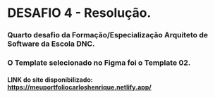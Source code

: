 # DESAFIO 4 - Resolução.

### Quarto desafio da Formação/Especialização Arquiteto de Software da Escola DNC.

### O Template selecionado no Figma foi o Template 02.

#### LINK do site disponibilizado: https://meuportfoliocarloshenrique.netlify.app/

